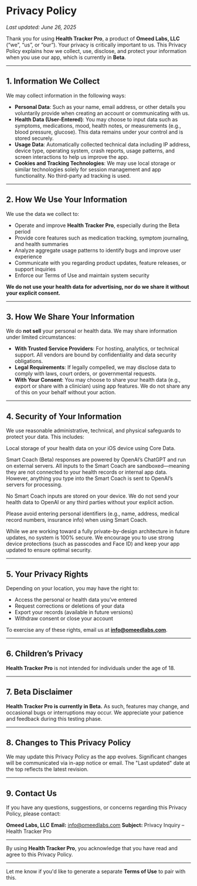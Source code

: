 # Privacy Policy

*Last updated: June 26, 2025*

Thank you for using **Health Tracker Pro**, a product of **Omeed Labs, LLC** (“we”, “us”, or “our”). Your privacy is critically important to us. This Privacy Policy explains how we collect, use, disclose, and protect your information when you use our app, which is currently in **Beta**.

---

## 1. Information We Collect

We may collect information in the following ways:

* **Personal Data**: Such as your name, email address, or other details you voluntarily provide when creating an account or communicating with us.
* **Health Data (User-Entered)**: You may choose to input data such as symptoms, medications, mood, health notes, or measurements (e.g., blood pressure, glucose). This data remains under your control and is stored securely.
* **Usage Data**: Automatically collected technical data including IP address, device type, operating system, crash reports, usage patterns, and screen interactions to help us improve the app.
* **Cookies and Tracking Technologies**: We may use local storage or similar technologies solely for session management and app functionality. No third-party ad tracking is used.

---

## 2. How We Use Your Information

We use the data we collect to:

* Operate and improve **Health Tracker Pro**, especially during the Beta period
* Provide core features such as medication tracking, symptom journaling, and health summaries
* Analyze aggregate usage patterns to identify bugs and improve user experience
* Communicate with you regarding product updates, feature releases, or support inquiries
* Enforce our Terms of Use and maintain system security

**We do not use your health data for advertising, nor do we share it without your explicit consent.**

---

## 3. How We Share Your Information

We do **not sell** your personal or health data. We may share information under limited circumstances:

* **With Trusted Service Providers**: For hosting, analytics, or technical support. All vendors are bound by confidentiality and data security obligations.
* **Legal Requirements**: If legally compelled, we may disclose data to comply with laws, court orders, or governmental requests.
* **With Your Consent**: You may choose to share your health data (e.g., export or share with a clinician) using app features. We do not share any of this on your behalf without your action.

---

## 4. Security of Your Information

We use reasonable administrative, technical, and physical safeguards to protect your data. This includes:

Local storage of your health data on your iOS device using Core Data.

Smart Coach (Beta) responses are powered by OpenAI’s ChatGPT and run on external servers. All inputs to the Smart Coach are sandboxed—meaning they are not connected to your health records or internal app data. However, anything you type into the Smart Coach is sent to OpenAI’s servers for processing.

No Smart Coach inputs are stored on your device. We do not send your health data to OpenAI or any third parties without your explicit action.

Please avoid entering personal identifiers (e.g., name, address, medical record numbers, insurance info) when using Smart Coach.

While we are working toward a fully private-by-design architecture in future updates, no system is 100% secure. We encourage you to use strong device protections (such as passcodes and Face ID) and keep your app updated to ensure optimal security.

---

## 5. Your Privacy Rights

Depending on your location, you may have the right to:

* Access the personal or health data you’ve entered
* Request corrections or deletions of your data
* Export your records (available in future versions)
* Withdraw consent or close your account

To exercise any of these rights, email us at **[info@omeedlabs.com](mailto:info@omeedlabs.com)**.

---

## 6. Children’s Privacy

**Health Tracker Pro** is not intended for individuals under the age of 18.

---

## 7. Beta Disclaimer

**Health Tracker Pro is currently in Beta.** As such, features may change, and occasional bugs or interruptions may occur. We appreciate your patience and feedback during this testing phase.

---

## 8. Changes to This Privacy Policy

We may update this Privacy Policy as the app evolves. Significant changes will be communicated via in-app notice or email. The "Last updated" date at the top reflects the latest revision.

---

## 9. Contact Us

If you have any questions, suggestions, or concerns regarding this Privacy Policy, please contact:

**Omeed Labs, LLC**
**Email:** [info@omeedlabs.com](mailto:info@omeedlabs.com)
**Subject:** Privacy Inquiry – Health Tracker Pro

---

By using **Health Tracker Pro**, you acknowledge that you have read and agree to this Privacy Policy.

---

Let me know if you'd like to generate a separate **Terms of Use** to pair with this.
